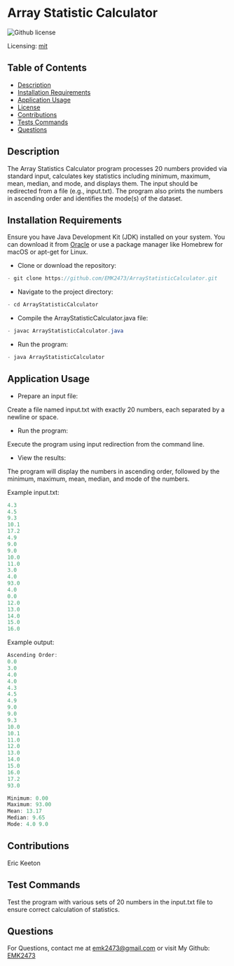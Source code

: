 # Array Statistic Calculator
![Github license](https://img.shields.io/badge/mit-blue.svg)
 
 Licensing: [mit](https://choosealicense.com/licenses/mit/)

## Table of Contents
- [Description](#description)
- [Installation Requirements](#installation-requirements)
- [Application Usage](#application-usage)
- [License](#licensing-information)
- [Contributions](#contributions)
- [Tests Commands](#tests-commands)
- [Questions](#questions)

## Description
The Array Statistics Calculator program processes 20 numbers provided via standard input, calculates key statistics including minimum, maximum, mean, median, and mode, and displays them. The input should be redirected from a file (e.g., input.txt). The program also prints the numbers in ascending order and identifies the mode(s) of the dataset.

## Installation Requirements
Ensure you have Java Development Kit (JDK) installed on your system. You can download it from [Oracle](https://www.oracle.com/java/technologies/downloads/) or use a package manager like Homebrew for macOS or apt-get for Linux. 

- Clone or download the repository: 
```Java 
- git clone https://github.com/EMK2473/ArrayStatisticCalculator.git 
```

- Navigate to the project directory: 
```Java
- cd ArrayStatisticCalculator 
```
- Compile the ArrayStatisticCalculator.java file: 
```Java
- javac ArrayStatisticCalculator.java 
```
- Run the program: 
```Java
- java ArrayStatisticCalculator
```


## Application Usage

- Prepare an input file: 

Create a file named input.txt with exactly 20 numbers, each separated by a newline or space. 

- Run the program: 

Execute the program using input redirection from the command line. 

- View the results: 

The program will display the numbers in ascending order, followed by the minimum, maximum, mean, median, and mode of the numbers. 

Example input.txt:
```Java
4.3
4.5
9.3
10.1
17.2
4.9
9.0
9.0
10.0
11.0
3.0
4.0
93.0
4.0
0.0
12.0
13.0
14.0
15.0
16.0
```

Example output:

```Java
Ascending Order:
0.0
3.0
4.0
4.0
4.3
4.5
4.9
9.0
9.0
9.3
10.0
10.1
11.0
12.0
13.0
14.0
15.0
16.0
17.2
93.0

Minimum: 0.00
Maximum: 93.00
Mean: 13.17
Median: 9.65
Mode: 4.0 9.0 
```

## Contributions
Eric Keeton

## Test Commands
Test the program with various sets of 20 numbers in the input.txt file to ensure correct calculation of statistics.

## Questions
For Questions, contact me at emk2473@gmail.com or visit My Github: [EMK2473](https://github.com/EMK2473)